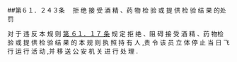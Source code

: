  ##第６１．２４３条 　拒 绝 接 受 酒 精 、药 物 检 验 或 提 供 检 验 结 果 的处 罚

对 于 违 反 本 规 则 [第 ６１．１７ 条](CCAR.61.17.MD) 规 定 拒 绝 、阻 碍 接 受 酒 精 、药 物检 验 或 提 供 检 验 结 果 的 本 规 则 执 照 持 有 人 ,责 令 该 员 立 体 停 止 当 日 飞 行 运 行 活 动 ,并 移 送 公 安 机 关 进 行 处 理 .
